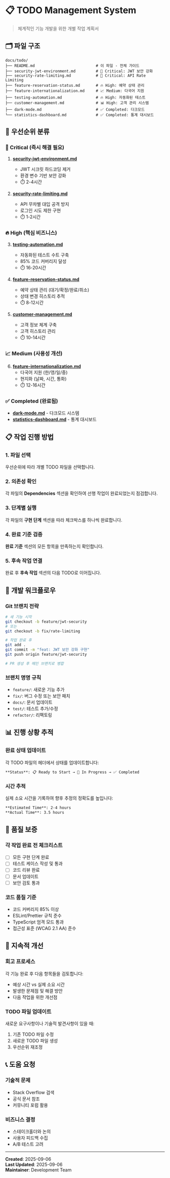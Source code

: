 # 📋 TODO Management System

> 체계적인 기능 개발을 위한 개별 작업 계획서

## 🗂️ 파일 구조

```
docs/todo/
├── README.md                           # 이 파일 - 전체 가이드
├── security-jwt-environment.md         # 🚨 Critical: JWT 보안 강화
├── security-rate-limiting.md           # 🚨 Critical: API Rate Limiting
├── feature-reservation-status.md       # 🔥 High: 예약 상태 관리
├── feature-internationalization.md     # 📈 Medium: 다국어 지원
├── testing-automation.md               # 🔥 High: 자동화된 테스트
├── customer-management.md              # 📊 High: 고객 관리 시스템
├── dark-mode.md                        # ✅ Completed: 다크모드
└── statistics-dashboard.md             # ✅ Completed: 통계 대시보드
```

## 🎯 우선순위 분류

### 🚨 Critical (즉시 해결 필요)
1. **[security-jwt-environment.md](./security-jwt-environment.md)**
   - JWT 시크릿 하드코딩 제거
   - 환경 변수 기반 보안 강화
   - ⏱️ 2-4시간

2. **[security-rate-limiting.md](./security-rate-limiting.md)**
   - API 무차별 대입 공격 방지
   - 로그인 시도 제한 구현
   - ⏱️ 1-2시간

### 🔥 High (핵심 비즈니스)
3. **[testing-automation.md](./testing-automation.md)**
   - 자동화된 테스트 수트 구축
   - 85% 코드 커버리지 달성
   - ⏱️ 16-20시간

4. **[feature-reservation-status.md](./feature-reservation-status.md)**
   - 예약 상태 관리 (대기/확정/완료/취소)
   - 상태 변경 히스토리 추적
   - ⏱️ 8-12시간

5. **[customer-management.md](./customer-management.md)**
   - 고객 정보 체계 구축
   - 고객 히스토리 관리
   - ⏱️ 10-14시간

### 📈 Medium (사용성 개선)
6. **[feature-internationalization.md](./feature-internationalization.md)**
   - 다국어 지원 (한/영/일/중)
   - 현지화 (날짜, 시간, 통화)
   - ⏱️ 12-16시간

### ✅ Completed (완료됨)
- **[dark-mode.md](./dark-mode.md)** - 다크모드 시스템
- **[statistics-dashboard.md](./statistics-dashboard.md)** - 통계 대시보드

## 📋 작업 진행 방법

### 1. 파일 선택
우선순위에 따라 개별 TODO 파일을 선택합니다.

### 2. 의존성 확인
각 파일의 **Dependencies** 섹션을 확인하여 선행 작업이 완료되었는지 점검합니다.

### 3. 단계별 실행
각 파일의 **구현 단계** 섹션을 따라 체크박스를 하나씩 완료합니다.

### 4. 완료 기준 검증
**완료 기준** 섹션의 모든 항목을 만족하는지 확인합니다.

### 5. 후속 작업 연결
완료 후 **후속 작업** 섹션의 다음 TODO로 이어집니다.

## 🔧 개발 워크플로우

### Git 브랜치 전략
```bash
# 새 기능 시작
git checkout -b feature/jwt-security
# 또는
git checkout -b fix/rate-limiting

# 작업 완료 후
git add .
git commit -m "feat: JWT 보안 강화 구현"
git push origin feature/jwt-security

# PR 생성 후 메인 브랜치로 병합
```

### 브랜치 명명 규칙
- `feature/`: 새로운 기능 추가
- `fix/`: 버그 수정 또는 보안 패치
- `docs/`: 문서 업데이트
- `test/`: 테스트 추가/수정
- `refactor/`: 리팩토링

## 📊 진행 상황 추적

### 완료 상태 업데이트
각 TODO 파일의 헤더에서 상태를 업데이트합니다:

```markdown
**Status**: 📋 Ready to Start → 🔄 In Progress → ✅ Completed
```

### 시간 추적
실제 소요 시간을 기록하여 향후 추정의 정확도를 높입니다:

```markdown
**Estimated Time**: 2-4 hours
**Actual Time**: 3.5 hours  
```

## 🧪 품질 보증

### 각 작업 완료 전 체크리스트
- [ ] 모든 구현 단계 완료
- [ ] 테스트 케이스 작성 및 통과
- [ ] 코드 리뷰 완료
- [ ] 문서 업데이트
- [ ] 보안 검토 통과

### 코드 품질 기준
- 코드 커버리지 85% 이상
- ESLint/Prettier 규칙 준수
- TypeScript 엄격 모드 통과
- 접근성 표준 (WCAG 2.1 AA) 준수

## 🔄 지속적 개선

### 회고 프로세스
각 기능 완료 후 다음 항목들을 검토합니다:
- 예상 시간 vs 실제 소요 시간
- 발생한 문제점 및 해결 방안
- 다음 작업을 위한 개선점

### TODO 파일 업데이트
새로운 요구사항이나 기술적 발견사항이 있을 때:
1. 기존 TODO 파일 수정
2. 새로운 TODO 파일 생성
3. 우선순위 재조정

## 📞 도움 요청

### 기술적 문제
- Stack Overflow 검색
- 공식 문서 참조
- 커뮤니티 포럼 활용

### 비즈니스 결정
- 스테이크홀더와 논의
- 사용자 피드백 수집
- A/B 테스트 고려

---

**Created**: 2025-09-06  
**Last Updated**: 2025-09-06  
**Maintainer**: Development Team